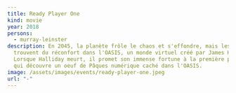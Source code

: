 ```yaml
---
title: Ready Player One
kind: movie
year: 2018
persons:
  - murray-leinster
description: En 2045, la planète frôle le chaos et s'effondre, mais les gens
  trouvent du réconfort dans l'OASIS, un monde virtuel créé par James Halliday.
  Lorsque Halliday meurt, il promet son immense fortune à la première personne
  qui découvre un oeuf de Pâques numérique caché dans l'OASIS.
image: /assets/images/events/ready-player-one.jpeg
url: "-"
---
```

